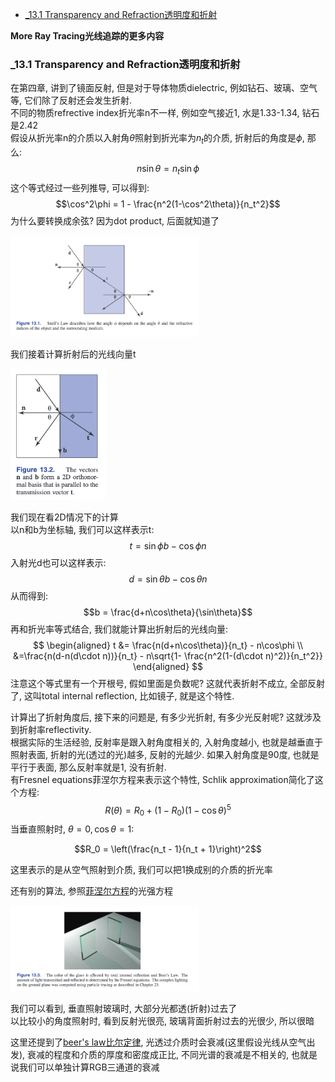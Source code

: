 <!-- TOC -->

- [_13.1 Transparency and Refraction透明度和折射](#_131-transparency-and-refraction透明度和折射)

<!-- /TOC -->

**More Ray Tracing光线追踪的更多内容**

<a id="markdown-_131-transparency-and-refraction透明度和折射" name="_131-transparency-and-refraction透明度和折射"></a>
### _13.1 Transparency and Refraction透明度和折射

在第四章, 讲到了镜面反射, 但是对于导体物质dielectric, 例如钻石、玻璃、空气等, 它们除了反射还会发生折射.  
不同的物质refrective index折光率n不一样, 例如空气接近1, 水是1.33-1.34, 钻石是2.42  
假设从折光率n的介质以入射角$\theta$照射到折光率为$n_t$的介质, 折射后的角度是$\phi$, 那么:
$$n\sin\theta = n_t\sin\phi$$
这个等式经过一些列推导, 可以得到:
$$\cos^2\phi = 1 - \frac{n^2(1-\cos^2\theta)}{n_t^2}$$
为什么要转换成余弦? 因为dot product, 后面就知道了

<img src="./_images/refraction.png" width=60%>

我们接着计算折射后的光线向量t

<img src="./_images/refraction_cal.png" width=30%>

我们现在看2D情况下的计算  
以n和b为坐标轴, 我们可以这样表示t:
$$t = \sin\phi b - \cos\phi n$$
入射光d也可以这样表示:
$$d = \sin\theta b - \cos\theta n $$
从而得到:
$$b = \frac{d+n\cos\theta}{\sin\theta}$$
再和折光率等式结合, 我们就能计算出折射后的光线向量:
$$
\begin{aligned}
  t &= \frac{n(d+n\cos\theta)}{n_t} - n\cos\phi \\
  &=\frac{n(d-n(d\cdot n))}{n_t} - n\sqrt{1- \frac{n^2(1-(d\cdot n)^2)}{n_t^2}}
\end{aligned}
$$
注意这个等式里有一个开根号, 假如里面是负数呢? 这就代表折射不成立, 全部反射了, 这叫total internal reflection, 比如镜子, 就是这个特性.

计算出了折射角度后, 接下来的问题是, 有多少光折射, 有多少光反射呢? 这就涉及到折射率reflectivity.  
根据实际的生活经验, 反射率是跟入射角度相关的, 入射角度越小, 也就是越垂直于照射表面, 折射的光(透过的光)越多, 反射的光越少. 如果入射角度是90度, 也就是平行于表面, 那么反射率就是1, 没有折射.  
有Fresnel equations菲涅尔方程来表示这个特性, Schlik approximation简化了这个方程:
$$R(\theta) = R_0 + (1-R_0)(1-\cos\theta)^5$$
当垂直照射时, $\theta=0, \cos\theta=1$:

$$R_0 = \left(\frac{n_t - 1}{n_t + 1}\right)^2$$

这里表示的是从空气照射到介质, 我们可以把1换成别的介质的折光率

还有别的算法, 参照[菲涅尔方程](https://zh.wikipedia.org/wiki/%E8%8F%B2%E6%B6%85%E8%80%B3%E6%96%B9%E7%A8%8B)的光强方程

<img src='./_images/fresnel_equation.png' width=60%>  

我们可以看到, 垂直照射玻璃时, 大部分光都透(折射)过去了  
以比较小的角度照射时, 看到反射光很亮, 玻璃背面折射过去的光很少, 所以很暗

这里还提到了[beer's law比尔定律](https://zh.wikipedia.org/wiki/%E6%AF%94%E5%B0%94-%E6%9C%97%E4%BC%AF%E5%AE%9A%E5%BE%8B), 光透过介质时会衰减(这里假设光线从空气出发), 衰减的程度和介质的厚度和密度成正比, 不同光谱的衰减是不相关的, 也就是说我们可以单独计算RGB三通道的衰减  
